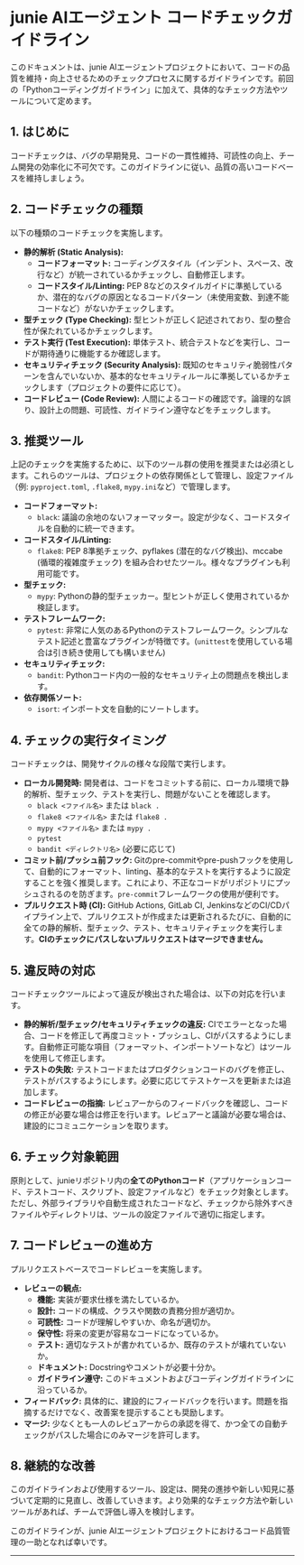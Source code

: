# junie AIエージェント コードチェックガイドライン

このドキュメントは、junie AIエージェントプロジェクトにおいて、コードの品質を維持・向上させるためのチェックプロセスに関するガイドラインです。前回の「Pythonコーディングガイドライン」に加えて、具体的なチェック方法やツールについて定めます。

## 1. はじめに

コードチェックは、バグの早期発見、コードの一貫性維持、可読性の向上、チーム開発の効率化に不可欠です。このガイドラインに従い、品質の高いコードベースを維持しましょう。

## 2. コードチェックの種類

以下の種類のコードチェックを実施します。

* **静的解析 (Static Analysis):**
    * **コードフォーマット:** コーディングスタイル（インデント、スペース、改行など）が統一されているかチェックし、自動修正します。
    * **コードスタイル/Linting:** PEP 8などのスタイルガイドに準拠しているか、潜在的なバグの原因となるコードパターン（未使用変数、到達不能コードなど）がないかチェックします。
* **型チェック (Type Checking):** 型ヒントが正しく記述されており、型の整合性が保たれているかチェックします。
* **テスト実行 (Test Execution):** 単体テスト、統合テストなどを実行し、コードが期待通りに機能するか確認します。
* **セキュリティチェック (Security Analysis):** 既知のセキュリティ脆弱性パターンを含んでいないか、基本的なセキュリティルールに準拠しているかチェックします（プロジェクトの要件に応じて）。
* **コードレビュー (Code Review):** 人間によるコードの確認です。論理的な誤り、設計上の問題、可読性、ガイドライン遵守などをチェックします。

## 3. 推奨ツール

上記のチェックを実施するために、以下のツール群の使用を推奨または必須とします。これらのツールは、プロジェクトの依存関係として管理し、設定ファイル（例: `pyproject.toml`, `.flake8`, `mypy.ini`など）で管理します。

* **コードフォーマット:**
    * `black`: 議論の余地のないフォーマッター。設定が少なく、コードスタイルを自動的に統一できます。
* **コードスタイル/Linting:**
    * `flake8`: PEP 8準拠チェック、pyflakes (潜在的なバグ検出)、mccabe (循環的複雑度チェック) を組み合わせたツール。様々なプラグインも利用可能です。
* **型チェック:**
    * `mypy`: Pythonの静的型チェッカー。型ヒントが正しく使用されているか検証します。
* **テストフレームワーク:**
    * `pytest`: 非常に人気のあるPythonのテストフレームワーク。シンプルなテスト記述と豊富なプラグインが特徴です。(`unittest`を使用している場合は引き続き使用しても構いません)
* **セキュリティチェック:**
    * `bandit`: Pythonコード内の一般的なセキュリティ上の問題点を検出します。
* **依存関係ソート:**
    * `isort`: インポート文を自動的にソートします。

## 4. チェックの実行タイミング

コードチェックは、開発サイクルの様々な段階で実行します。

* **ローカル開発時:** 開発者は、コードをコミットする前に、ローカル環境で静的解析、型チェック、テストを実行し、問題がないことを確認します。
    * `black <ファイル名>` または `black .`
    * `flake8 <ファイル名>` または `flake8 .`
    * `mypy <ファイル名>` または `mypy .`
    * `pytest`
    * `bandit <ディレクトリ名>` (必要に応じて)
* **コミット前/プッシュ前フック:** Gitのpre-commitやpre-pushフックを使用して、自動的にフォーマット、linting、基本的なテストを実行するように設定することを強く推奨します。これにより、不正なコードがリポジトリにプッシュされるのを防ぎます。`pre-commit`フレームワークの使用が便利です。
* **プルリクエスト時 (CI):** GitHub Actions, GitLab CI, JenkinsなどのCI/CDパイプライン上で、プルリクエストが作成または更新されるたびに、自動的に全ての静的解析、型チェック、テスト、セキュリティチェックを実行します。**CIのチェックにパスしないプルリクエストはマージできません。**

## 5. 違反時の対応

コードチェックツールによって違反が検出された場合は、以下の対応を行います。

* **静的解析/型チェック/セキュリティチェックの違反:** CIでエラーとなった場合、コードを修正して再度コミット・プッシュし、CIがパスするようにします。自動修正可能な項目（フォーマット、インポートソートなど）はツールを使用して修正します。
* **テストの失敗:** テストコードまたはプロダクションコードのバグを修正し、テストがパスするようにします。必要に応じてテストケースを更新または追加します。
* **コードレビューの指摘:** レビュアーからのフィードバックを確認し、コードの修正が必要な場合は修正を行います。レビュアーと議論が必要な場合は、建設的にコミュニケーションを取ります。

## 6. チェック対象範囲

原則として、junieリポジトリ内の**全てのPythonコード**（アプリケーションコード、テストコード、スクリプト、設定ファイルなど）をチェック対象とします。ただし、外部ライブラリや自動生成されたコードなど、チェックから除外すべきファイルやディレクトリは、ツールの設定ファイルで適切に指定します。

## 7. コードレビューの進め方

プルリクエストベースでコードレビューを実施します。

* **レビューの観点:**
    * **機能:** 実装が要求仕様を満たしているか。
    * **設計:** コードの構成、クラスや関数の責務分担が適切か。
    * **可読性:** コードが理解しやすいか、命名が適切か。
    * **保守性:** 将来の変更が容易なコードになっているか。
    * **テスト:** 適切なテストが書かれているか、既存のテストが壊れていないか。
    * **ドキュメント:** Docstringやコメントが必要十分か。
    * **ガイドライン遵守:** このドキュメントおよびコーディングガイドラインに沿っているか。
* **フィードバック:** 具体的に、建設的にフィードバックを行います。問題を指摘するだけでなく、改善案を提示することも奨励します。
* **マージ:** 少なくとも一人のレビュアーからの承認を得て、かつ全ての自動チェックがパスした場合にのみマージを許可します。

## 8. 継続的な改善

このガイドラインおよび使用するツール、設定は、開発の進捗や新しい知見に基づいて定期的に見直し、改善していきます。より効果的なチェック方法や新しいツールがあれば、チームで評価し導入を検討します。

このガイドラインが、junie AIエージェントプロジェクトにおけるコード品質管理の一助となれば幸いです。

---